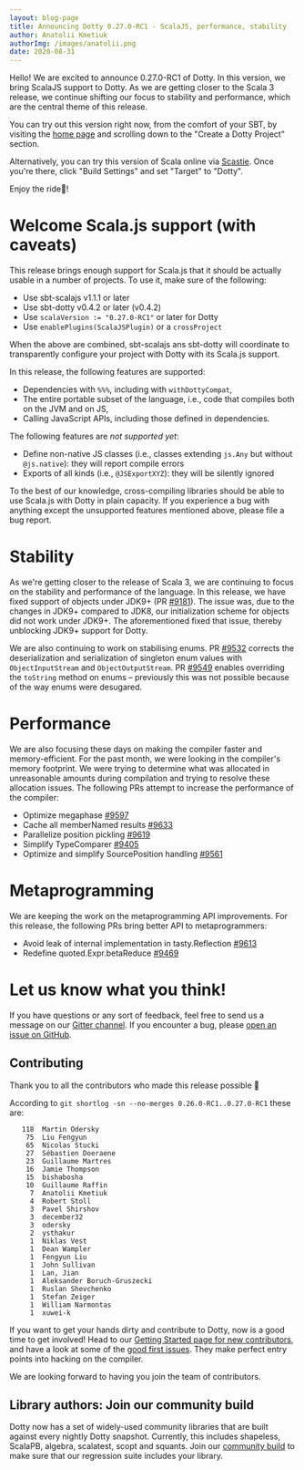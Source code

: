 ```yaml
---
layout: blog-page
title: Announcing Dotty 0.27.0-RC1 - ScalaJS, performance, stability
author: Anatolii Kmetiuk
authorImg: /images/anatolii.png
date: 2020-08-31
---
```


Hello! We are excited to announce 0.27.0-RC1 of Dotty. In this version, we bring ScalaJS support to Dotty. As we are getting closer to the Scala 3 release, we continue shifting our focus to stability and performance, which are the central theme of this release.

You can try out this version right now, from the comfort of your SBT, by visiting the [home page](https://dotty.epfl.ch/) and scrolling down to the "Create a Dotty Project" section.

Alternatively, you can try this version of Scala online via [Scastie](https://scastie.scala-lang.org/). Once you're there, click "Build Settings" and set "Target" to "Dotty".

Enjoy the ride🚀!

<!--more-->
# Welcome Scala.js support (with caveats)
This release brings enough support for Scala.js that it should be actually usable in a number of projects.
To use it, make sure of the following:

* Use sbt-scalajs v1.1.1 or later
* Use sbt-dotty v0.4.2 or later (v0.4.2)
* Use `scalaVersion := "0.27.0-RC1"` or later for Dotty
* Use `enablePlugins(ScalaJSPlugin)` or a `crossProject`

When the above are combined, sbt-scalajs ans sbt-dotty will coordinate to transparently configure your project with Dotty with its Scala.js support.

In this release, the following features are supported:

* Dependencies with `%%%`, including with `withDottyCompat`,
* The entire portable subset of the language, i.e., code that compiles both on the JVM and on JS,
* Calling JavaScript APIs, including those defined in dependencies.

The following features are *not supported yet*:

* Define non-native JS classes (i.e., classes extending `js.Any` but without `@js.native`): they will report compile errors
* Exports of all kinds (i.e., `@JSExportXYZ`): they will be silently ignored

To the best of our knowledge, cross-compiling libraries should be able to use Scala.js with Dotty in plain capacity.
If you experience a bug with anything except the unsupported features mentioned above, please file a bug report.

# Stability
As we're getting closer to the release of Scala 3, we are continuing to focus on the stability and performance of the language. In this release, we have fixed support of objects under JDK9+ (PR [#9181](https://github.com/lampepfl/dotty/pull/9181)). The issue was, due to the changes in JDK9+ compared to JDK8, our initialization scheme for objects did not work under JDK9+. The aforementioned fixed that issue, thereby unblocking JDK9+ support for Dotty.

We are also continuing to work on stabilising enums. PR [#9532](https://github.com/lampepfl/dotty/pull/9532) corrects the deserialization and serialization of singleton enum values with `ObjectInputStream` and `ObjectOutputStream`. PR [#9549](https://github.com/lampepfl/dotty/pull/9549) enables overriding the `toString` method on enums – previously this was not possible because of the way enums were desugared.

# Performance
We are also focusing these days on making the compiler faster and memory-efficient. For the past month, we were looking in the compiler's memory footprint. We were trying to determine what was allocated in unreasonable amounts during compilation and trying to resolve these allocation issues. The following PRs attempt to increase the performance of the compiler:

- Optimize megaphase [#9597](https://github.com/lampepfl/dotty/pull/9597)
- Cache all memberNamed results [#9633](https://github.com/lampepfl/dotty/pull/9633)
- Parallelize position pickling [#9619](https://github.com/lampepfl/dotty/pull/9619)
- Simplify TypeComparer [#9405](https://github.com/lampepfl/dotty/pull/9405)
- Optimize and simplify SourcePosition handling [#9561](https://github.com/lampepfl/dotty/pull/9561)

# Metaprogramming
We are keeping the work on the metaprogramming API improvements. For this release, the following PRs bring better API to metaprogrammers:

- Avoid leak of internal implementation in tasty.Reflection [#9613](https://github.com/lampepfl/dotty/pull/9613)
- Redefine quoted.Expr.betaReduce [#9469](https://github.com/lampepfl/dotty/pull/9469)

# Let us know what you think!

If you have questions or any sort of feedback, feel free to send us a message on our
[Gitter channel](https://gitter.im/lampepfl/dotty). If you encounter a bug, please
[open an issue on GitHub](https://github.com/lampepfl/dotty/issues/new).

## Contributing
Thank you to all the contributors who made this release possible 🎉

According to `git shortlog -sn --no-merges 0.26.0-RC1..0.27.0-RC1` these are:

```
   118  Martin Odersky
    75  Liu Fengyun
    65  Nicolas Stucki
    27  Sébastien Doeraene
    23  Guillaume Martres
    16  Jamie Thompson
    15  bishabosha
    10  Guillaume Raffin
     7  Anatolii Kmetiuk
     4  Robert Stoll
     3  Pavel Shirshov
     3  december32
     3  odersky
     2  ysthakur
     1  Niklas Vest
     1  Dean Wampler
     1  Fengyun Liu
     1  John Sullivan
     1  Lan, Jian
     1  Aleksander Boruch-Gruszecki
     1  Ruslan Shevchenko
     1  Stefan Zeiger
     1  William Narmontas
     1  xuwei-k
```

If you want to get your hands dirty and contribute to Dotty, now is a good time to get involved!
Head to our [Getting Started page for new contributors](https://dotty.epfl.ch/docs/contributing/getting-started.html),
and have a look at some of the [good first issues](https://github.com/lampepfl/dotty/issues?q=is%3Aissue+is%3Aopen+label%3Aexp%3Anovice).
They make perfect entry points into hacking on the compiler.

We are looking forward to having you join the team of contributors.

## Library authors: Join our community build

Dotty now has a set of widely-used community libraries that are built against every nightly Dotty
snapshot. Currently, this includes shapeless, ScalaPB, algebra, scalatest, scopt and squants.
Join our [community build](https://github.com/lampepfl/dotty/tree/master/community-build)
to make sure that our regression suite includes your library.

[Scastie]: https://scastie.scala-lang.org/?target=dotty

[@odersky]: https://github.com/odersky
[@DarkDimius]: https://github.com/DarkDimius
[@smarter]: https://github.com/smarter
[@felixmulder]: https://github.com/felixmulder
[@nicolasstucki]: https://github.com/nicolasstucki
[@liufengyun]: https://github.com/liufengyun
[@OlivierBlanvillain]: https://github.com/OlivierBlanvillain
[@biboudis]: https://github.com/biboudis
[@allanrenucci]: https://github.com/allanrenucci
[@Blaisorblade]: https://github.com/Blaisorblade
[@Duhemm]: https://github.com/Duhemm
[@AleksanderBG]: https://github.com/AleksanderBG
[@milessabin]: https://github.com/milessabin
[@anatoliykmetyuk]: https://github.com/anatoliykmetyuk
